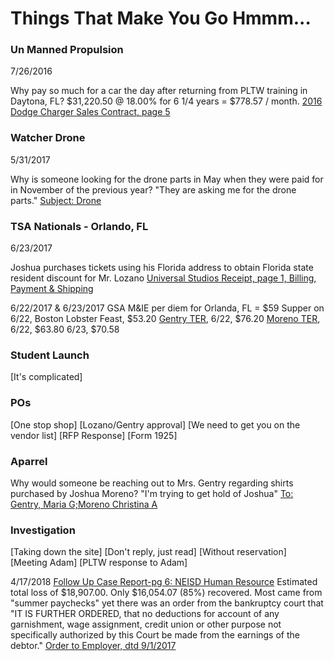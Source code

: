 # Things That Make You Go Hmmm...

### Un Manned Propulsion
7/26/2016

Why pay so much for a car the day after returning from PLTW training in Daytona, FL?
$31,220.50 @ 18.00% for 6 1/4 years = $778.57 / month. [2016 Dodge Charger Sales Contract, page 5](https://oakstreetfalls.github.io/Evidence/Bankruptcy/17-%20180122954740%20Dodge%20Charger%20a%20Finance%20Contract%202016-07-26-hmmm.pdf#page=5)

### Watcher Drone
5/31/2017

Why is someone looking for the drone parts in May when they were paid for in November of the previous year?
"They are asking me for the drone parts."
[Subject: Drone](https://oakstreetfalls.github.io/Evidence/Email/UMP/Watcher%20Drone/messages/20170531-Drone-15.html)


### TSA Nationals - Orlando, FL
6/23/2017

Joshua purchases tickets using his Florida address to obtain Florida state resident discount for Mr. Lozano
[Universal Studios Receipt, page 1, Billing, Payment & Shipping](https://oakstreetfalls.github.io/Evidence/Email/UMP/TSA/messages/Attachments-1/receipt.pdf)

6/22/2017 & 6/23/2017
GSA M&IE per diem for Orlanda, FL = $59
Supper on 6/22, Boston Lobster Feast, $53.20
[Gentry TER](https://oakstreetfalls.github.io/Evidence/Travel%20Expense%20Reimbursements/2017-06-20%20TER%20M%20OrlandoFL%20TSA%2031618-hmmm.pdf), 
6/22, $76.20
[Moreno TER](https://oakstreetfalls.github.io/Evidence/Travel%20Expense%20Reimbursements/2017-06-20%20TER%20C%20OrlandoFL%20TSA%2031660.pdf),
6/22, $63.80
6/23, $70.58

### Student Launch
[It's complicated]

### POs
[One stop shop]
[Lozano/Gentry approval]
[We need to get you on the vendor list]
[RFP Response]
[Form 1925]

### Aparrel
Why would someone be reaching out to Mrs. Gentry regarding shirts purchased by Joshua Moreno? "I'm trying to get hold of Joshua"
[To: Gentry, Maria G;Moreno Christina A](https://oakstreetfalls.github.io/Evidence/Email/UMP/Shirts/messages/20170405-Re_Invoice%20from%20Embroidery%20Creations-3.html) 

### Investigation
[Taking down the site]
[Don't reply, just read]
[Without reservation]
[Meeting Adam]
[PLTW response to Adam]

4/17/2018
[Follow Up Case Report-pg 6: NEISD Human Resource](https://oakstreetfalls.github.io/Analysis/2018-03-22%20RPT%20Dominguez%20Follow%20Up%20Case%2018-01155.pdf#page=6)
Estimated total loss of $18,907.00.  Only $16,054.07 (85%) recovered.  Most came from "summer paychecks" yet there was an order from the bankruptcy court that "IT IS FURTHER ORDERED, that no deductions for account of any garnishment, wage assignment, credit union or other purpose
not specifically authorized by this Court be made from the earnings of the debtor."
[Order to Employer, dtd 9/1/2017](https://oakstreetfalls.github.io/Evidence/Bankruptcy/17-%20180122884920%20Order%20to%20Employer%201000%20USD%20per%20month%202017-09-01-hmmm.pdf)



